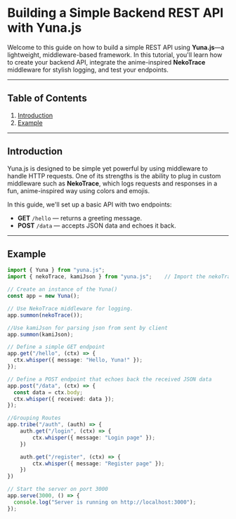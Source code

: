# Building a Simple Backend REST API with Yuna.js

Welcome to this guide on how to build a simple REST API using **Yuna.js**—a lightweight, middleware-based framework. In this tutorial, you'll learn how to create your backend API, integrate the anime-inspired **NekoTrace** middleware for stylish logging, and test your endpoints.

---

## Table of Contents

1. [Introduction](#introduction)
2. [Example](#example)

---

## Introduction

Yuna.js is designed to be simple yet powerful by using middleware to handle HTTP requests. One of its strengths is the ability to plug in custom middleware such as **NekoTrace**, which logs requests and responses in a fun, anime-inspired way using colors and emojis.

In this guide, we'll set up a basic API with two endpoints:
- **GET** `/hello` — returns a greeting message.
- **POST** `/data` — accepts JSON data and echoes it back.

---

## Example

```ts
import { Yuna } from "yuna.js";
import { nekoTrace, kamiJson } from "yuna.js";    // Import the nekoTrace, kamiJson middlewares

// Create an instance of the Yuna()
const app = new Yuna();

// Use NekoTrace middleware for logging.
app.summon(nekoTrace());

//Use kamiJson for parsing json from sent by client
app.summon(kamiJson);

// Define a simple GET endpoint
app.get("/hello", (ctx) => {
  ctx.whisper({ message: "Hello, Yuna!" });
});

// Define a POST endpoint that echoes back the received JSON data
app.post("/data", (ctx) => {
  const data = ctx.body;
  ctx.whisper({ received: data });
});

//Grouping Routes
app.tribe("/auth", (auth) => {
    auth.get("/login", (ctx) => {
        ctx.whisper({ message: "Login page" });
    })

    auth.get("/register", (ctx) => {
        ctx.whisper({ message: "Register page" });
    })
})

// Start the server on port 3000
app.serve(3000, () => {
  console.log("Server is running on http://localhost:3000");
});


```